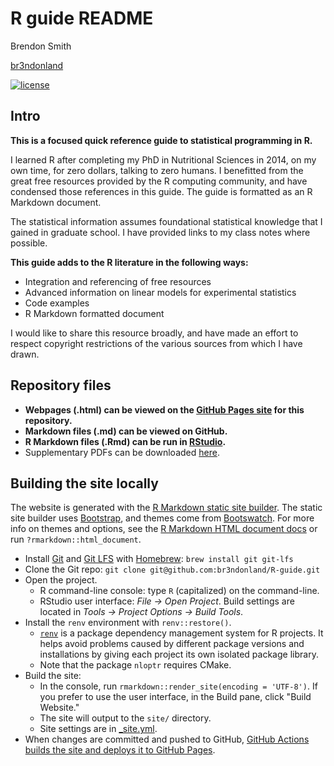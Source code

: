 # R guide README

Brendon Smith

[br3ndonland](https://github.com/br3ndonland)

[![license](https://img.shields.io/badge/license-MIT-blue.svg?longCache=true&style=for-the-badge)](https://choosealicense.com/)

## Intro

**This is a focused quick reference guide to statistical programming in R.**

I learned R after completing my PhD in Nutritional Sciences in 2014, on my own time, for zero dollars, talking to zero humans. I benefitted from the great free resources provided by the R computing community, and have condensed those references in this guide. The guide is formatted as an R Markdown document.

The statistical information assumes foundational statistical knowledge that I gained in graduate school. I have provided links to my class notes where possible.

**This guide adds to the R literature in the following ways:**

- Integration and referencing of free resources
- Advanced information on linear models for experimental statistics
- Code examples
- R Markdown formatted document

I would like to share this resource broadly, and have made an effort to respect copyright restrictions of the various sources from which I have drawn.

## Repository files

- **Webpages (.html) can be viewed on the [GitHub Pages site](https://br3ndonland.github.io/R-guide) for this repository.**
- **Markdown files (.md) can be viewed on GitHub.**
- **R Markdown files (.Rmd) can be run in [RStudio](https://posit.co/products/open-source/rstudio/).**
- Supplementary PDFs can be downloaded [here](https://drive.proton.me/urls/HE8KGEK36G#BDZktYXUwgjT).

## Building the site locally

The website is generated with the [R Markdown static site builder](https://bookdown.org/yihui/rmarkdown/rmarkdown-site.html). The static site builder uses [Bootstrap](https://getbootstrap.com/), and themes come from [Bootswatch](https://bootswatch.com/3/). For more info on themes and options, see the [R Markdown HTML document docs](https://bookdown.org/yihui/rmarkdown/html-document.html) or run `?rmarkdown::html_document`.

- Install [Git](https://www.git-scm.com/) and [Git LFS](https://git-lfs.github.com/) with [Homebrew](https://brew.sh/): `brew install git git-lfs`
- Clone the Git repo: `git clone git@github.com:br3ndonland/R-guide.git`
- Open the project.
  - R command-line console: type `R` (capitalized) on the command-line.
  - RStudio user interface: _File -> Open Project_. Build settings are located in _Tools -> Project Options -> Build Tools_.
- Install the `renv` environment with `renv::restore()`.
  - [`renv`](https://rstudio.github.io/renv/index.html) is a package dependency management system for R projects. It helps avoid problems caused by different package versions and installations by giving each project its own isolated package library.
  - Note that the package `nloptr` requires CMake.
- Build the site:
  - In the console, run `rmarkdown::render_site(encoding = 'UTF-8')`. If you prefer to use the user interface, in the Build pane, click "Build Website."
  - The site will output to the `site/` directory.
  - Site settings are in [\_site.yml](../_site.yml).
- When changes are committed and pushed to GitHub, [GitHub Actions builds the site and deploys it to GitHub Pages](https://docs.github.com/en/pages/getting-started-with-github-pages/using-custom-workflows-with-github-pages).
